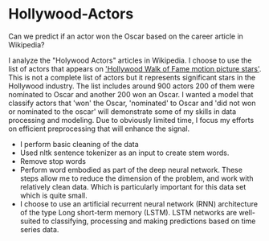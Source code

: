 # Hollywood-Actors
Can we predict if an actor won the Oscar based on the career article in Wikipedia?

I analyze the "Holywood Actors" articles in Wikipedia. I choose to use the list of actors that appears on ['Hollywood Walk of Fame motion picture stars'](https://en.wikipedia.org/wiki/List_of_actors_with_Hollywood_Walk_of_Fame_motion_picture_stars). This is not a complete list of actors but it represents significant stars in the Hollywood industry. The list includes around 900 actors 200 of them were nominated to Oscar and another 200 won an Oscar. 
I wanted a model that classify actors that 'won' the Oscar, 'nominated' to Oscar and 'did not won or nominated to the oscar' will demonstrate some of my skills in data processing and modeling. 
Due to obviously limited time, I focus my efforts on efficient preprocessing that will enhance the signal. 
 * I perform basic cleaning of the data 
 * Used nltk sentence tokenizer as an input to create stem words.
 * Remove stop words
 * Perform word embodied as part of the deep neural network. These steps allow me to reduce the dimension of the problem, and work with relatively clean data. Which is particularly important for this data set which is quite small. 
 * I choose to use an artificial recurrent neural network (RNN) architecture of the type Long short-term memory (LSTM).  LSTM networks are well-suited to classifying, processing and making predictions based on time series data.
